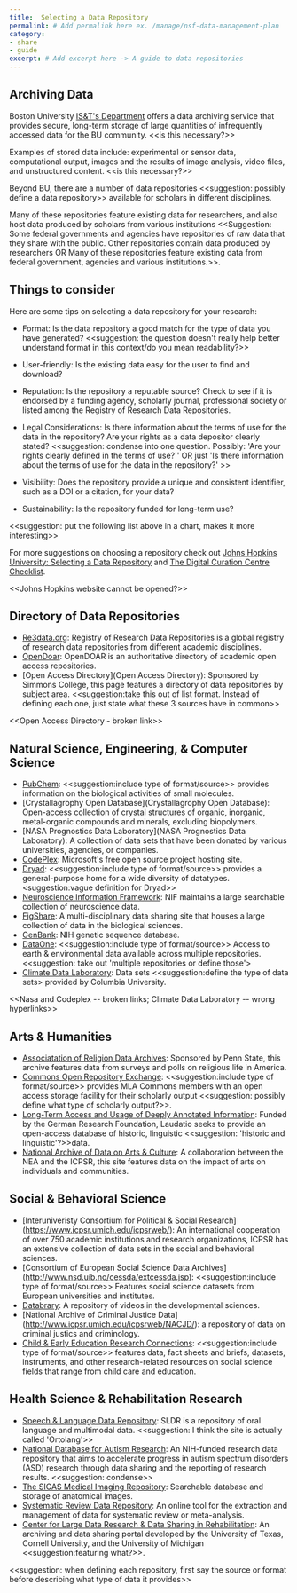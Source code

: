```yaml
---
title:  Selecting a Data Repository
permalink: # Add permalink here ex. /manage/nsf-data-management-plan
category: 
- share
- guide
excerpt: # Add excerpt here -> A guide to data repositories 
---
```


## Archiving Data

Boston University [IS&T's Department](http://www.bu.edu/datamanagement/resources/ist-services/) offers a data archiving service that provides secure, long-term storage of large quantities of infrequently accessed data for the BU community. <<is this necessary?>>

Examples of stored data include: experimental or sensor data, computational output, images and the results of image analysis, video files, and unstructured content. <<is this necessary?>>

Beyond BU, there are a number of data repositories <<suggestion: possibly define a data repository>> available for scholars in different disciplines.

Many of these repositories feature existing data for researchers, and also host data produced by scholars from various institutions <<Suggestion: Some federal governments and agencies have repositories of raw data that they share with the public. Other repositories contain data produced by researchers OR Many of these repositories feature existing data from federal government, agencies and various institutions.>>.

## Things to consider

Here are some tips on selecting a data repository for your research:

* Format: Is the data repository a good match for the type of data you have generated? <<suggestion: the question doesn't really help better understand format in this context/do you mean readability?>>

* User-friendly: Is the existing data easy for the user to find and download? 

* Reputation: Is the repository a reputable source? Check to see if it is endorsed by a funding agency, scholarly journal, professional society or listed among the Registry of Research Data Repositories.

* Legal Considerations: Is there information about the terms of use for the data in the repository? Are your rights as a data depositor clearly stated? <<suggestion: condense into one question. Possibly: 'Are your rights clearly defined in the terms of use?'' OR just 'Is there information about the terms of use for the data in the repository?' >>

* Visibility: Does the repository provide a unique and consistent identifier, such as a DOI or a citation, for your data? 

* Sustainability: Is the repository funded for long-term use? 

<<suggestion: put the following list above in a chart, makes it more interesting>>

For more suggestions on choosing a repository check out [Johns Hopkins University: Selecting a Data Repository](https://dmp.data.jhu.edu/preserve-share-research-data/selecting-a-repository-for-data-deposit/) and [The Digital Curation Centre Checklist](http://www.dcc.ac.uk/resources/how-guides-checklists/where-keep-research-data#5).

<<Johns Hopkins website cannot be opened?>>

## Directory of Data Repositories

* [Re3data.org](http://www.re3data.org/): Registry of Research Data Repositories is a global registry of research data repositories from different academic disciplines.
* [OpenDoar](http://opendoar.org/): OpenDOAR is an authoritative directory of academic open access repositories.
* [Open Access Directory](Open Access Directory): Sponsored by Simmons College, this page features a directory of data repositories by subject area. <<suggestion:take this out of list format. Instead of defining each one, just state what these 3 sources have in common>> 

<<Open Access Directory - broken link>>


## Natural Science, Engineering, & Computer Science 

* [PubChem](http://pubchem.ncbi.nlm.nih.gov/): <<suggestion:include type of format/source>> provides information on the biological activities of small molecules.
* [Crystallagrophy Open Database](Crystallagrophy Open Database): Open-access collection of crystal structures of organic, inorganic, metal-organic compounds and minerals, excluding biopolymers.
* [NASA Prognostics Data Laboratory](NASA Prognostics Data Laboratory): A collection of data sets that have been donated by various universities, agencies, or companies.
* [CodePlex](CodePlex): Microsoft's free open source project hosting site.
* [Dryad](http://datadryad.org/): <<suggestion:include type of format/source>> provides a general-purpose home for a wide diversity of datatypes. <suggestion:vague definition for Dryad>>
* [Neuroscience Information Framework](http://www.neuinfo.org/): NIF maintains a large searchable collection of neuroscience data.
* [FigShare](https://figshare.com/): A multi-disciplinary data sharing site that houses a large collection of data in the biological sciences.
* [GenBank](http://www.ncbi.nlm.nih.gov/genbank/): NIH genetic sequence database.
* [DataOne](https://www.dataone.org/): <<suggestion:include type of format/source>> Access to earth & environmental data available across multiple repositories. <<suggestion: take out 'multiple repositories or define those'>
* [Climate Data Laboratory](https://www.dataone.org/): Data sets <<suggestion:define the type of data sets> provided by Columbia University.

<<Nasa and Codeplex -- broken links; Climate Data Laboratory -- wrong hyperlinks>>

## Arts & Humanities

* [Associatation of Religion Data Archives](http://www.thearda.com/): Sponsored by Penn State, this archive features data from surveys and polls on religious life in America.
* [Commons Open Repository Exchange](https://commons.mla.org/core/): <<suggestion:include type of format/source>> provides MLA Commons members with an open access storage facility for their scholarly output <<suggestion: possibly define what type of scholarly output?>>.
* [Long-Term Access and Usage of Deeply Annotated Information](http://www.laudatio-repository.org/repository/): Funded by the German Research Foundation, Laudatio seeks to provide an open-access database of historic, linguistic <<suggestion: 'historic and linguistic'?>>data.
* [National Archive of Data on Arts & Culture](http://www.icpsr.umich.edu/icpsrweb/NADAC/): A collaboration between the NEA and the ICPSR, this site features data on the impact of arts on individuals and communities. 

## Social & Behavioral Science

* [Interuniveristy Consortium for Political & Social Research] (https://www.icpsr.umich.edu/icpsrweb/): An international cooperation of over 750 academic institutions and research organizations, ICPSR has an extensive collection of data sets in the social and behavioral sciences.
* [Consortium of European Social Science Data Archives] (http://www.nsd.uib.no/cessda/extcessda.jsp): <<suggestion:include type of format/source>> Features social science datasets from European universities and institutes.
* [Databrary](https://nyu.databrary.org/): A repository of videos in the developmental sciences.
* [National Archive of Criminal Justice Data] (http://www.icpsr.umich.edu/icpsrweb/NACJD/): a repository of data on criminal justics and criminology.
* [Child & Early Education Research Connections](http://www.researchconnections.org/childcare/download): <<suggestion:include type of format/source>> features data, fact sheets and briefs, datasets, instruments, and other research-related resources on social science fields that range from child care and education. 

##  Health Science & Rehabilitation Research

* [Speech & Language Data Repository](http://sldr.org/): SLDR is a repository of oral language and multimodal data. <<suggestion: I think the site is actually called 'Ortolang'>>
* [National Database for Autism Research](https://ndar.nih.gov/): An NIH-funded research data repository that aims to accelerate progress in autism spectrum disorders (ASD) research through data sharing and the reporting of research results. <<suggestion: condense>>
* [The SICAS Medical Imaging Repository](https://www.smir.ch/): Searchable database and storage of anatomical images.
* [Systematic Review Data Repository](http://srdr.ahrq.gov/): An online tool for the extraction and management of data for systematic review or meta-analysis.
* [Center for Large Data Research & Data Sharing in Rehabilitation](https://rehabsciences.utmb.edu/cldr/): An archiving and data sharing portal developed by the University of Texas, Cornell University, and the University of Michigan <<suggestion:featuring what?>>.

<<suggestion: when defining each repository, first say the source or format before describing what type of data it provides>>


